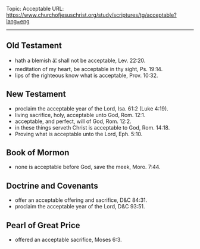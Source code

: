 Topic: Acceptable
URL: https://www.churchofjesuschrist.org/study/scriptures/tg/acceptable?lang=eng

---

## Old Testament

- hath a blemish â¦ shall not be acceptable, Lev. 22:20.
- meditation of my heart, be acceptable in thy sight, Ps. 19:14.
- lips of the righteous know what is acceptable, Prov. 10:32.

## New Testament

- proclaim the acceptable year of the Lord, Isa. 61:2 (Luke 4:19).
- living sacrifice, holy, acceptable unto God, Rom. 12:1.
- acceptable, and perfect, will of God, Rom. 12:2.
- in these things serveth Christ is acceptable to God, Rom. 14:18.
- Proving what is acceptable unto the Lord, Eph. 5:10.

## Book of Mormon

- none is acceptable before God, save the meek, Moro. 7:44.

## Doctrine and Covenants

- offer an acceptable offering and sacrifice, D&C 84:31.
- proclaim the acceptable year of the Lord, D&C 93:51.

## Pearl of Great Price

- offered an acceptable sacrifice, Moses 6:3.

